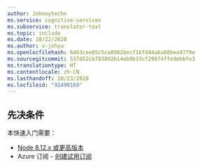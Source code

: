 ```yaml
---
author: Johnnytechn
ms.service: cognitive-services
ms.subservice: translator-text
ms.topic: include
ms.date: 10/22/2020
ms.author: v-johya
ms.openlocfilehash: 6463cee85c5ca0982becf16fd44a6a68bea9779e
ms.sourcegitcommit: 537d52cb783892b14eb9b33cf29874ffedebbfe3
ms.translationtype: HT
ms.contentlocale: zh-CN
ms.lasthandoff: 10/23/2020
ms.locfileid: "92499169"
---
```

## <a name="prerequisites"></a>先决条件

本快速入门需要：

* [Node 8.12.x 或更高版本](https://nodejs.org/en/)
* Azure 订阅 - [创建试用订阅](https://wd.azure.cn/pricing/1rmb-trial-full)
